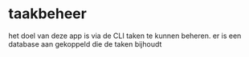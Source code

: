 # taakbeheer
het doel van deze app is via de CLI taken te kunnen beheren. er is een database aan gekoppeld die de taken bijhoudt
